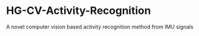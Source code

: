 # HG-CV-Activity-Recognition
A novel computer vision based activity recognition method from IMU signals
